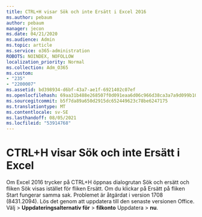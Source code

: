 ```yaml
---
title: CTRL+H visar Sök och inte Ersätt i Excel 2016
ms.author: pebaum
author: pebaum
manager: jecon
ms.date: 04/21/2020
ms.audience: Admin
ms.topic: article
ms.service: o365-administration
ROBOTS: NOINDEX, NOFOLLOW
localization_priority: Normal
ms.collection: Adm_O365
ms.custom:
- "235"
- "2200007"
ms.assetid: bd398934-d6bf-43a7-ae1f-6921402c07ef
ms.openlocfilehash: 69aa31b488e268507f0d091eaa6d06c966d38ca3a7a9d099b10886e1954b956b
ms.sourcegitcommit: b5f7da89a650d2915dc652449623c78be6247175
ms.translationtype: MT
ms.contentlocale: sv-SE
ms.lasthandoff: 08/05/2021
ms.locfileid: "53914768"
---
```

# <a name="ctrlh-shows-find-not-replace-in-excel"></a>CTRL+H visar Sök och inte Ersätt i Excel

Om Excel 2016 trycker på CTRL+H öppnas dialogrutan Sök och ersätt och fliken Sök visas istället för fliken Ersätt. Om du klickar på Ersätt på fliken Start fungerar samma sak. Problemet är åtgärdat i version 1708 (8431.2094). Lös det genom att uppdatera till den senaste versionen Office. Välj  \> **Uppdateringsalternativ för** \> **filkonto** Uppdatera \> **nu**.
  
